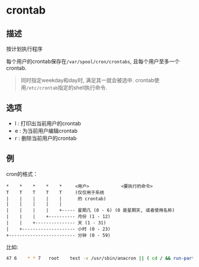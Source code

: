 # crontab

## 描述

按计划执行程序

每个用户的crontab保存在`/var/spool/cron/crontabs`, 且每个用户至多一个crontab.

> 同时指定weekday和day时, 满足其一就会被选中.
> crontab使用`/etc/crontab`指定的shell执行命令.

## 选项
- l : 打印出当前用户的crontab
- e : 为当前用户编辑crontab
- r : 删除当前用户的crontab

## 例
cron的格式：
```
*    *    *    *    *     <用户>            <要执行的命令>
T    T    T    T    T     (仅仅用于系统
|    |    |    |    |      的 crontab)
|    |    |    |    |
|    |    |    |    +----- 星期几 (0 - 6) (0 是星期天, 或者使用名称)
|    |    |    +---------- 月份 (1 - 12)
|    |    +--------------- 天 (1 - 31)
|    +-------------------- 小时 (0 - 23)
+------------------------- 分钟 (0 - 59)
```

比如:
```sh
47 6	* * 7	root	test -x /usr/sbin/anacron || ( cd / && run-parts --report /etc/cron.weekly )
```
